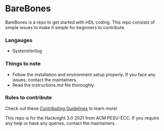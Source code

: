 # BareBones

BareBones is a repo to get started with HDL coding. This repo consists of simple issues to make it simple for beginners to contribute. 

### Langauges
- SystemVerilog 

### Things to note
- Follow the installation and environment setup properly. If you face any issues, contact the maintainers. 
- Read the instructions.md file thoroughly.

### Rules to contribute
Check out these [Contributing Guidelines](https://github.com/suhaskv1/BareBones/blob/main/CONTRIBUTION.md) to learn more!

This repo is for the Hacknight 3.0 2021 from ACM PESU-ECC. If you require any help or have any queries, contact the maintainers.
